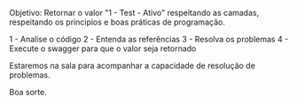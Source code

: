 Objetivo: Retornar o valor "1 - Test - Ativo" respeitando as camadas, respeitando os principios e boas práticas de programação.

1 - Analise o código
2 - Entenda as referências
3 - Resolva os problemas 
4 - Execute o swagger para que o valor seja retornado

Estaremos na sala para acompanhar a capacidade de resolução de problemas. 

Boa sorte.
